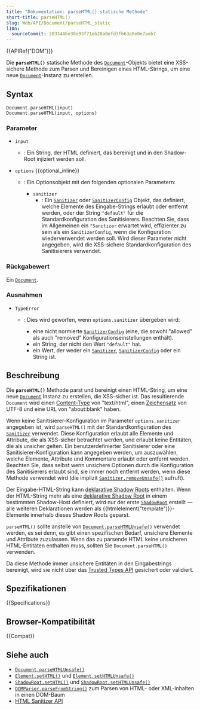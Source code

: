 ```yaml
---
title: "Dokumentation: parseHTML() statische Methode"
short-title: parseHTML()
slug: Web/API/Document/parseHTML_static
l10n:
  sourceCommit: 2033446e38e93f71eb28a0efd3f663a8e0e7aeb7
---
```


{{APIRef("DOM")}}

Die **`parseHTML()`** statische Methode des [`Document`](/de/docs/Web/API/Document)-Objekts bietet eine XSS-sichere Methode zum Parsen und Bereinigen eines HTML-Strings, um eine neue [`Document`](/de/docs/Web/API/Document)-Instanz zu erstellen.

## Syntax

```js-nolint
Document.parseHTML(input)
Document.parseHTML(input, options)
```

### Parameter

- `input`
  - : Ein String, der HTML definiert, das bereinigt und in den Shadow-Root injiziert werden soll.
- `options` {{optional_inline}}

  - : Ein Optionsobjekt mit den folgenden optionalen Parametern:

    - `sanitizer`
      - : Ein [`Sanitizer`](/de/docs/Web/API/Sanitizer) oder [`SanitizerConfig`](/de/docs/Web/API/SanitizerConfig) Objekt, das definiert, welche Elemente des Eingabe-Strings erlaubt oder entfernt werden, oder der String `"default"` für die Standardkonfiguration des Sanitisierers.
        Beachten Sie, dass im Allgemeinen ein `"Sanitizer` erwartet wird, effizienter zu sein als ein `SanitizerConfig`, wenn die Konfiguration wiederverwendet werden soll.
        Wird dieser Parameter nicht angegeben, wird die XSS-sichere Standardkonfiguration des Sanitisierers verwendet.

### Rückgabewert

Ein [`Document`](/de/docs/Web/API/Document).

### Ausnahmen

- `TypeError`

  - : Dies wird geworfen, wenn `options.sanitizer` übergeben wird:

    - eine nicht normierte [`SanitizerConfig`](/de/docs/Web/API/SanitizerConfig) (eine, die sowohl "allowed" als auch "removed" Konfigurationseinstellungen enthält).
    - ein String, der nicht den Wert `"default"` hat.
    - ein Wert, der weder ein [`Sanitizer`](/de/docs/Web/API/Sanitizer), [`SanitizerConfig`](/de/docs/Web/API/SanitizerConfig) oder ein String ist.

## Beschreibung

Die **`parseHTML()`** Methode parst und bereinigt einen HTML-String, um eine neue [`Document`](/de/docs/Web/API/Document) Instanz zu erstellen, die XSS-sicher ist.
Das resultierende `Document` wird einen [Content-Type](/de/docs/Web/API/Document/contentType) von "text/html", einen [Zeichensatz](/de/docs/Web/API/Document/characterSet) von UTF-8 und eine URL von "about:blank" haben.

Wenn keine Sanitisierer-Konfiguration im Parameter `options.sanitizer` angegeben ist, wird `parseHTML()` mit der Standardkonfiguration des [`Sanitizer`](/de/docs/Web/API/Sanitizer) verwendet.
Diese Konfiguration erlaubt alle Elemente und Attribute, die als XSS-sicher betrachtet werden, und erlaubt keine Entitäten, die als unsicher gelten.
Ein benutzerdefinierter Sanitisierer oder eine Sanitisierer-Konfiguration kann angegeben werden, um auszuwählen, welche Elemente, Attribute und Kommentare erlaubt oder entfernt werden.
Beachten Sie, dass selbst wenn unsichere Optionen durch die Konfiguration des Sanitisierers erlaubt sind, sie immer noch entfernt werden, wenn diese Methode verwendet wird (die implizit [`Sanitizer.removeUnsafe()`](/de/docs/Web/API/Sanitizer/removeUnsafe) aufruft).

Der Eingabe-HTML-String kann [deklarative Shadow Roots](/de/docs/Web/HTML/Reference/Elements/template#declarative_shadow_dom) enthalten.
Wenn der HTML-String mehr als eine [deklarative Shadow Root](/de/docs/Web/HTML/Reference/Elements/template#declarative_shadow_dom) in einem bestimmten Shadow-Host definiert, wird nur der erste [`ShadowRoot`](/de/docs/Web/API/ShadowRoot) erstellt — alle weiteren Deklarationen werden als {{htmlelement("template")}}-Elemente innerhalb dieses Shadow Roots geparst.

`parseHTML()` sollte anstelle von [`Document.parseHTMLUnsafe()`](/de/docs/Web/API/Document/parseHTMLUnsafe_static) verwendet werden, es sei denn, es gibt einen spezifischen Bedarf, unsichere Elemente und Attribute zuzulassen.
Wenn das zu parsende HTML keine unsicheren HTML-Entitäten enthalten muss, sollten Sie `Document.parseHTML()` verwenden.

Da diese Methode immer unsichere Entitäten in den Eingabestrings bereinigt, wird sie nicht über das [Trusted Types API](/de/docs/Web/API/Trusted_Types_API) gesichert oder validiert.

## Spezifikationen

{{Specifications}}

## Browser-Kompatibilität

{{Compat}}

## Siehe auch

- [`Document.parseHTMLUnsafe()`](/de/docs/Web/API/Document/parseHTMLUnsafe_static)
- [`Element.setHTML()`](/de/docs/Web/API/Element/setHTML) und [`Element.setHTMLUnsafe()`](/de/docs/Web/API/Element/setHTMLUnsafe)
- [`ShadowRoot.setHTML()`](/de/docs/Web/API/ShadowRoot/setHTML) und [`ShadowRoot.setHTMLUnsafe()`](/de/docs/Web/API/ShadowRoot/setHTMLUnsafe)
- [`DOMParser.parseFromString()`](/de/docs/Web/API/DOMParser/parseFromString) zum Parsen von HTML- oder XML-Inhalten in einen DOM-Baum
- [HTML Sanitizer API](/de/docs/Web/API/HTML_Sanitizer_API)
